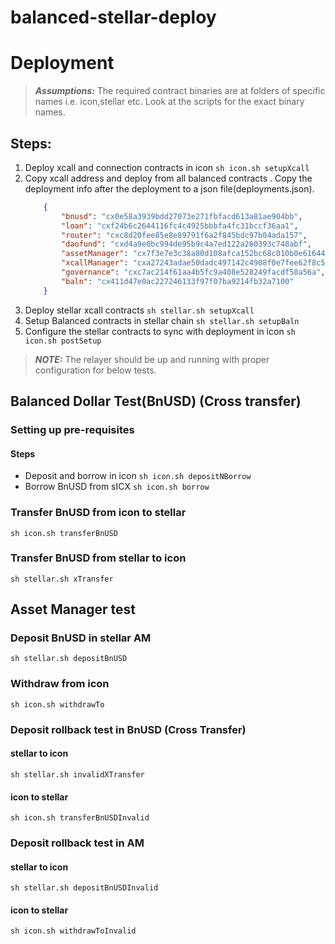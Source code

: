 # balanced-stellar-deploy

# Deployment
> **_Assumptions:_**  The required contract binaries are at folders of specific names i.e. icon,stellar etc. Look at the scripts for the exact binary names.
## Steps:
1) Deploy xcall and connection contracts in icon
    ```sh icon.sh setupXcall```
2) Copy xcall address and deploy from all balanced contracts . Copy the deployment info after the deployment to a json file(deployments.json).
    ```json
        {
            "bnusd": "cx0e58a3939bdd27073e271fbfacd613a81ae904bb",
            "loan": "cxf24b6c2644116fc4c4925bbbfa4fc31bccf36aa1",
            "router": "cxc8d20fee85e8e89791f6a2f845bdc97b04ada157",
            "daofund": "cxd4a9e0bc994de95b9c4a7ed122a260393c748abf",
            "assetManager": "cx7f3e7e3c38a80d108afca152bc68c010b0e61644",
            "xcallManager": "cxa27243adae50dadc497142c4908f0e7fee62f8c5",
            "governance": "cxc7ac214f61aa4b5fc9a408e528249facdf58a56a",
            "baln": "cx411d47e0ac227246133f97f07ba9214fb32a7100"
        }
    ```
3) Deploy stellar xcall contracts
    ```sh stellar.sh setupXcall```
4) Setup Balanced contracts in stellar chain
    ```sh stellar.sh setupBaln```
5) Configure the stellar contracts to sync with deployment in icon
    ```sh icon.sh postSetup```

> **_NOTE:_**  The relayer should be up and running with proper configuration for below tests.


## Balanced Dollar Test(BnUSD) (Cross transfer)
### Setting up pre-requisites
#### Steps
- Deposit and borrow in icon
    ```sh icon.sh depositNBorrow```
- Borrow BnUSD from sICX
    ```sh icon.sh borrow```

### Transfer BnUSD from icon to stellar
```sh icon.sh transferBnUSD```

### Transfer BnUSD from stellar to icon
```sh stellar.sh xTransfer```


## Asset Manager test
### Deposit BnUSD in stellar AM
```sh stellar.sh depositBnUSD```

### Withdraw from icon
```sh icon.sh withdrawTo```

### Deposit rollback test in BnUSD (Cross Transfer)
#### stellar to icon
```sh stellar.sh invalidXTransfer```

#### icon to stellar
```sh icon.sh transferBnUSDInvalid```


### Deposit rollback test in AM
#### stellar to icon
```sh stellar.sh depositBnUSDInvalid```

#### icon to stellar
```sh icon.sh withdrawToInvalid```

